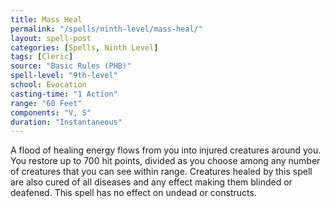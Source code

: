 ```yaml
---
title: Mass Heal
permalink: "/spells/ninth-level/mass-heal/"
layout: spell-post
categories: [Spells, Ninth Level]
tags: [Cleric]
source: "Basic Rules (PHB)"
spell-level: "9th-level"
school: Evocation
casting-time: "1 Action"
range: "60 Feet"
components: "V, S"
duration: "Instantaneous"
---
```


A flood of healing energy flows from you into injured creatures around you. You restore up to 700 hit points, divided as you choose among any number of creatures that you can see within range. Creatures healed by this spell are also cured of all diseases and any effect making them blinded or deafened. This spell has no effect on undead or constructs.